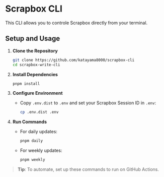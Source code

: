 # Scrapbox CLI

This CLI allows you to controle Scrapbox directly from your terminal.

## Setup and Usage

1. **Clone the Repository**

   ```bash
   git clone https://github.com/katayama8000/scrapbox-cli
   cd scrapbox-write-cli
   ```

2. **Install Dependencies**

   ```bash
   pnpm install
   ```

3. **Configure Environment**

   - Copy `.env.dist` to `.env` and set your Scrapbox Session ID in `.env`:
     ```bash
     cp .env.dist .env
     ```

4. **Run Commands**
   - For daily updates:
     ```bash
     pnpm daily
     ```
   - For weekly updates:
     ```bash
     pnpm weekly
     ```

> **Tip**: To automate, set up these commands to run on GitHub Actions.
